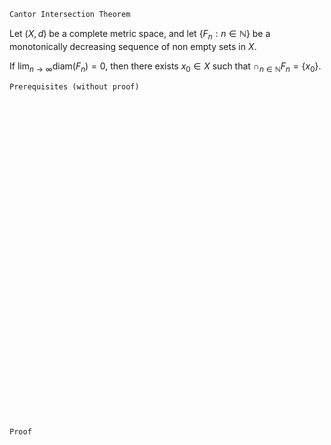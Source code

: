 ```
Cantor Intersection Theorem
```

Let $(X, d)$ be a complete metric space, and let $\{F_n : n\in\mathbb{N}\}$ be a monotonically decreasing sequence of non empty sets in $X$.

If $\lim_{n\rightarrow \infty}$diam$(F_n)=0,$ then there exists $x_0\in X$ such that $\cap_{n\in\mathbb{N}}F_n=\{x_0\}$.
```
Prerequisites (without proof)
```


<br>
<br>
<br>
<br>
<br>
<br>
<br>
<br>
<br>
<br>
<br>
<br>
<br>
<br>
<br>
<br>
<br>
<br>
<br>
<br>
<br>
<br>
<br>
<br>
<br>
<br>
<br>
<br>
<br>
<br>


```
Proof
```
